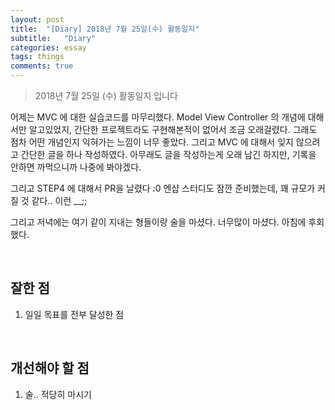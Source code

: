 ```yaml
---
layout: post
title:  "[Diary] 2018년 7월 25일(수) 활동일지"
subtitle:   "Diary"
categories: essay
tags: things
comments: true
---
```


> 2018년 7월 25일 (수) 활동일지 입니다

어제는 MVC 에 대한 실습코드를 마무리했다. Model View Controller 의 개념에 대해서만 알고있었지, 간단한 프로젝트라도 구현해본적이 없어서 조금 오래걸렸다. 그래도 점차 어떤 개념인지 익혀가는 느낌이 너무 좋았다. 그리고 MVC 에 대해서 잊지 않으려고 간단한 글을 하나 작성하였다. 아무래도 글을 작성하는게 오래 남긴 하지만, 기록을 안하면 까먹으니까 나중에 봐야겠다.

그리고 STEP4 에 대해서 PR을 날렸다 :0 엔샵 스터디도 잠깐 준비했는데, 꽤 규모가 커질 것 같다.. 이런 __;;

그리고 저녁에는 여기 같이 지내는 형들이랑 술을 마셨다. 너무많이 마셨다. 아침에 후회했다.

<br/>

## 잘한 점

1. 일일 목표를 전부 달성한 점

<br/>

## 개선해야 할 점

1. 술.. 적당히 마시기

